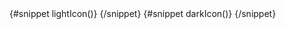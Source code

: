 <script>
    import {Darkmode} from 'svelte-5-ui-lib'
    import { ThumbsUpSolid, ThumbsDownSolid } from 'flowbite-svelte-icons';
</script>

<Darkmode btnclass="text-lg">
    {#snippet lightIcon()}
    <ThumbsUpSolid color="red" />
    {/snippet}
    {#snippet darkIcon()}
    <ThumbsDownSolid color="green" />
    {/snippet}
</Darkmode>